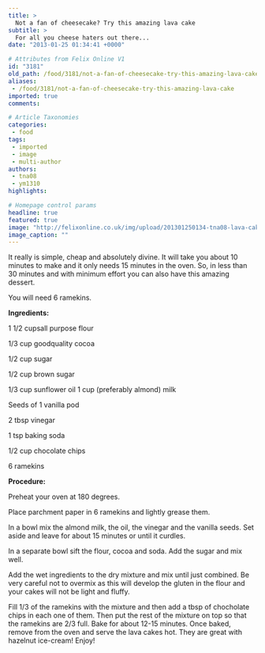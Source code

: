 ```yaml
---
title: >
  Not a fan of cheesecake? Try this amazing lava cake
subtitle: >
  For all you cheese haters out there...
date: "2013-01-25 01:34:41 +0000"

# Attributes from Felix Online V1
id: "3181"
old_path: /food/3181/not-a-fan-of-cheesecake-try-this-amazing-lava-cake
aliases:
 - /food/3181/not-a-fan-of-cheesecake-try-this-amazing-lava-cake
imported: true
comments:

# Article Taxonomies
categories:
 - food
tags:
 - imported
 - image
 - multi-author
authors:
 - tna08
 - ym1310
highlights:

# Homepage control params
headline: true
featured: true
image: "http://felixonline.co.uk/img/upload/201301250134-tna08-lava-cake-copy.jpg"
image_caption: ""
---
```


It really is simple, cheap and absolutely divine. It will take you about 10 minutes to make and it only needs 15 minutes in the oven. So, in less than 30 minutes and with minimum effort you can also have this amazing dessert.

You will need 6 ramekins.

__Ingredients:__

1 1/2 cupsall purpose flour

1/3 cup goodquality cocoa

1/2 cup sugar

1/2 cup brown sugar

1/3 cup sunflower oil
 1 cup (preferably almond) milk

Seeds of 1 vanilla pod

2 tbsp vinegar

1 tsp baking soda

1/2 cup chocolate chips

6 ramekins

__Procedure:__

Preheat your oven at 180 degrees.

Place parchment paper in 6 ramekins and lightly grease them.

In a bowl mix the almond milk, the oil, the vinegar and the vanilla seeds. Set aside and leave for about 15 minutes or until it curdles.

In a separate bowl sift the flour, cocoa and soda. Add the sugar and mix well.

Add the wet ingredients to the dry mixture and mix until just combined. Be very careful not to overmix as this will develop the gluten in the flour and your cakes will not be light and fluffy.

Fill 1/3 of the ramekins with the mixture and then add a tbsp of chocholate chips in each one of them. Then put the rest of the mixture on top so that the ramekins are 2/3 full.
 Bake for about 12-15 minutes. Once baked, remove from the oven and serve the lava cakes hot. They are great with hazelnut ice-cream! Enjoy!
